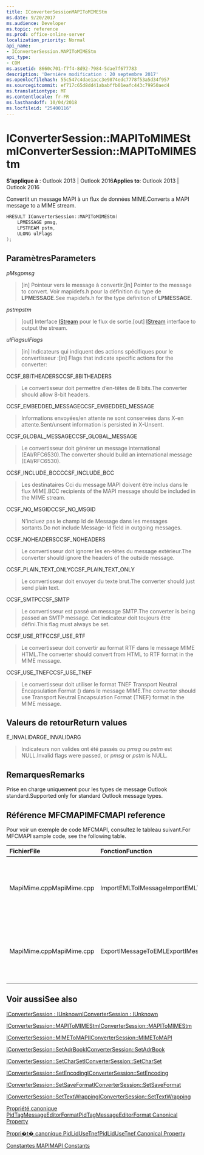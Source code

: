 ```yaml
---
title: IConverterSessionMAPIToMIMEStm
ms.date: 9/20/2017
ms.audience: Developer
ms.topic: reference
ms.prod: office-online-server
localization_priority: Normal
api_name:
- IConverterSession.MAPIToMIMEStm
api_type:
- COM
ms.assetid: 8660c701-f7f4-8d92-7984-5dae7f677783
description: 'Dernière modification : 20 septembre 2017'
ms.openlocfilehash: 55c547c4dae1acc3e9874edc7778f53a5d34f957
ms.sourcegitcommit: ef717c65d8dd41ababffb01eafc443c79950aed4
ms.translationtype: MT
ms.contentlocale: fr-FR
ms.lasthandoff: 10/04/2018
ms.locfileid: "25400116"
---
```

# <a name="iconvertersessionmapitomimestm"></a><span data-ttu-id="16451-103">IConverterSession::MAPIToMIMEStm</span><span class="sxs-lookup"><span data-stu-id="16451-103">IConverterSession::MAPIToMIMEStm</span></span>
 
  
<span data-ttu-id="16451-104">**S’applique à** : Outlook 2013 | Outlook 2016</span><span class="sxs-lookup"><span data-stu-id="16451-104">**Applies to**: Outlook 2013 | Outlook 2016</span></span> 
  
<span data-ttu-id="16451-105">Convertit un message MAPI à un flux de données MIME.</span><span class="sxs-lookup"><span data-stu-id="16451-105">Converts a MAPI message to a MIME stream.</span></span>
  
```cpp
HRESULT IConverterSession::MAPIToMIMEStm( 
    LPMESSAGE pmsg, 
    LPSTREAM pstm, 
    ULONG ulFlags 
);
```

## <a name="parameters"></a><span data-ttu-id="16451-106">Paramètres</span><span class="sxs-lookup"><span data-stu-id="16451-106">Parameters</span></span>

 <span data-ttu-id="16451-107">_pMsg_</span><span class="sxs-lookup"><span data-stu-id="16451-107">_pmsg_</span></span>
  
> <span data-ttu-id="16451-108">[in] Pointeur vers le message à convertir.</span><span class="sxs-lookup"><span data-stu-id="16451-108">[in] Pointer to the message to convert.</span></span> <span data-ttu-id="16451-109">Voir mapidefs.h pour la définition du type de **LPMESSAGE**.</span><span class="sxs-lookup"><span data-stu-id="16451-109">See mapidefs.h for the type definition of **LPMESSAGE**.</span></span>
    
 <span data-ttu-id="16451-110">_pstm_</span><span class="sxs-lookup"><span data-stu-id="16451-110">_pstm_</span></span>
  
> <span data-ttu-id="16451-111">[out] Interface [IStream](https://msdn.microsoft.com/library/aa380034%28VS.85%29.aspx) pour le flux de sortie.</span><span class="sxs-lookup"><span data-stu-id="16451-111">[out] [IStream](https://msdn.microsoft.com/library/aa380034%28VS.85%29.aspx) interface to output the stream.</span></span> 
    
 <span data-ttu-id="16451-112">_ulFlags_</span><span class="sxs-lookup"><span data-stu-id="16451-112">_ulFlags_</span></span>
  
>  <span data-ttu-id="16451-113">[in] Indicateurs qui indiquent des actions spécifiques pour le convertisseur :</span><span class="sxs-lookup"><span data-stu-id="16451-113">[in] Flags that indicate specific actions for the converter:</span></span> 
    
<span data-ttu-id="16451-114">CCSF_8BITHEADERS</span><span class="sxs-lookup"><span data-stu-id="16451-114">CCSF_8BITHEADERS</span></span>
  
> <span data-ttu-id="16451-115">Le convertisseur doit permettre d’en-têtes de 8 bits.</span><span class="sxs-lookup"><span data-stu-id="16451-115">The converter should allow 8-bit headers.</span></span>
    
<span data-ttu-id="16451-116">CCSF_EMBEDDED_MESSAGE</span><span class="sxs-lookup"><span data-stu-id="16451-116">CCSF_EMBEDDED_MESSAGE</span></span>
  
> <span data-ttu-id="16451-117">Informations envoyées/en attente ne sont conservées dans X-en attente.</span><span class="sxs-lookup"><span data-stu-id="16451-117">Sent/unsent information is persisted in X-Unsent.</span></span>
    
<span data-ttu-id="16451-118">CCSF_GLOBAL_MESSAGE</span><span class="sxs-lookup"><span data-stu-id="16451-118">CCSF_GLOBAL_MESSAGE</span></span>
  
> <span data-ttu-id="16451-119">Le convertisseur doit générer un message international (EAI/RFC6530).</span><span class="sxs-lookup"><span data-stu-id="16451-119">The converter should build an international message (EAI/RFC6530).</span></span>
    
<span data-ttu-id="16451-120">CCSF_INCLUDE_BCC</span><span class="sxs-lookup"><span data-stu-id="16451-120">CCSF_INCLUDE_BCC</span></span>
  
> <span data-ttu-id="16451-121">Les destinataires Cci du message MAPI doivent être inclus dans le flux MIME.</span><span class="sxs-lookup"><span data-stu-id="16451-121">BCC recipients of the MAPI message should be included in the MIME stream.</span></span>
    
<span data-ttu-id="16451-122">CCSF_NO_MSGID</span><span class="sxs-lookup"><span data-stu-id="16451-122">CCSF_NO_MSGID</span></span>
  
> <span data-ttu-id="16451-123">N’incluez pas le champ Id de Message dans les messages sortants.</span><span class="sxs-lookup"><span data-stu-id="16451-123">Do not include Message-Id field in outgoing messages.</span></span>
    
<span data-ttu-id="16451-124">CCSF_NOHEADERS</span><span class="sxs-lookup"><span data-stu-id="16451-124">CCSF_NOHEADERS</span></span>
  
> <span data-ttu-id="16451-125">Le convertisseur doit ignorer les en-têtes du message extérieur.</span><span class="sxs-lookup"><span data-stu-id="16451-125">The converter should ignore the headers of the outside message.</span></span>
    
<span data-ttu-id="16451-126">CCSF_PLAIN_TEXT_ONLY</span><span class="sxs-lookup"><span data-stu-id="16451-126">CCSF_PLAIN_TEXT_ONLY</span></span>
  
> <span data-ttu-id="16451-127">Le convertisseur doit envoyer du texte brut.</span><span class="sxs-lookup"><span data-stu-id="16451-127">The converter should just send plain text.</span></span>
    
<span data-ttu-id="16451-128">CCSF_SMTP</span><span class="sxs-lookup"><span data-stu-id="16451-128">CCSF_SMTP</span></span>
  
> <span data-ttu-id="16451-129">Le convertisseur est passé un message SMTP.</span><span class="sxs-lookup"><span data-stu-id="16451-129">The converter is being passed an SMTP message.</span></span> <span data-ttu-id="16451-130">Cet indicateur doit toujours être défini.</span><span class="sxs-lookup"><span data-stu-id="16451-130">This flag must always be set.</span></span>
    
<span data-ttu-id="16451-131">CCSF_USE_RTF</span><span class="sxs-lookup"><span data-stu-id="16451-131">CCSF_USE_RTF</span></span>
  
> <span data-ttu-id="16451-132">Le convertisseur doit convertir au format RTF dans le message MIME HTML.</span><span class="sxs-lookup"><span data-stu-id="16451-132">The converter should convert from HTML to RTF format in the MIME message.</span></span>
    
<span data-ttu-id="16451-133">CCSF_USE_TNEF</span><span class="sxs-lookup"><span data-stu-id="16451-133">CCSF_USE_TNEF</span></span>
  
> <span data-ttu-id="16451-134">Le convertisseur doit utiliser le format TNEF Transport Neutral Encapsulation Format () dans le message MIME.</span><span class="sxs-lookup"><span data-stu-id="16451-134">The converter should use Transport Neutral Encapsulation Format (TNEF) format in the MIME message.</span></span>
    
## <a name="return-values"></a><span data-ttu-id="16451-135">Valeurs de retour</span><span class="sxs-lookup"><span data-stu-id="16451-135">Return values</span></span>

<span data-ttu-id="16451-136">E_INVALIDARG</span><span class="sxs-lookup"><span data-stu-id="16451-136">E_INVALIDARG</span></span>
  
> <span data-ttu-id="16451-137">Indicateurs non valides ont été passés ou *pmsg* ou *pstm* est NULL.</span><span class="sxs-lookup"><span data-stu-id="16451-137">Invalid flags were passed, or  *pmsg*  or  *pstm*  is NULL.</span></span> 
    
## <a name="remarks"></a><span data-ttu-id="16451-138">Remarques</span><span class="sxs-lookup"><span data-stu-id="16451-138">Remarks</span></span>

<span data-ttu-id="16451-139">Prise en charge uniquement pour les types de message Outlook standard.</span><span class="sxs-lookup"><span data-stu-id="16451-139">Supported only for standard Outlook message types.</span></span>
  
## <a name="mfcmapi-reference"></a><span data-ttu-id="16451-140">Référence MFCMAPI</span><span class="sxs-lookup"><span data-stu-id="16451-140">MFCMAPI reference</span></span>

<span data-ttu-id="16451-141">Pour voir un exemple de code MFCMAPI, consultez le tableau suivant.</span><span class="sxs-lookup"><span data-stu-id="16451-141">For MFCMAPI sample code, see the following table.</span></span>
  
|<span data-ttu-id="16451-142">**Fichier**</span><span class="sxs-lookup"><span data-stu-id="16451-142">**File**</span></span>|<span data-ttu-id="16451-143">**Fonction**</span><span class="sxs-lookup"><span data-stu-id="16451-143">**Function**</span></span>|<span data-ttu-id="16451-144">**Commentaire**</span><span class="sxs-lookup"><span data-stu-id="16451-144">**Comment**</span></span>|
|:-----|:-----|:-----|
|<span data-ttu-id="16451-145">MapiMime.cpp</span><span class="sxs-lookup"><span data-stu-id="16451-145">MapiMime.cpp</span></span>  <br/> |<span data-ttu-id="16451-146">ImportEMLToIMessage</span><span class="sxs-lookup"><span data-stu-id="16451-146">ImportEMLToIMessage</span></span>  <br/> |<span data-ttu-id="16451-147">MFCMAPI utilise MimeToMAPI pour convertir un fichier EML à un message MAPI.</span><span class="sxs-lookup"><span data-stu-id="16451-147">MFCMAPI uses MimeToMAPI to convert an EML file to a MAPI message.</span></span>  <br/> |
|<span data-ttu-id="16451-148">MapiMime.cpp</span><span class="sxs-lookup"><span data-stu-id="16451-148">MapiMime.cpp</span></span>  <br/> |<span data-ttu-id="16451-149">ExportIMessageToEML</span><span class="sxs-lookup"><span data-stu-id="16451-149">ExportIMessageToEML</span></span>  <br/> |<span data-ttu-id="16451-150">MFCMAPI utilise MAPIToMIMEStm pour convertir un message MAPI dans un fichier EML.</span><span class="sxs-lookup"><span data-stu-id="16451-150">MFCMAPI uses MAPIToMIMEStm to convert a MAPI message to an EML file.</span></span>  <br/> |
   
## <a name="see-also"></a><span data-ttu-id="16451-151">Voir aussi</span><span class="sxs-lookup"><span data-stu-id="16451-151">See also</span></span>



[<span data-ttu-id="16451-152">IConverterSession : IUnknown</span><span class="sxs-lookup"><span data-stu-id="16451-152">IConverterSession : IUnknown</span></span>](iconvertersessioniunknown.md)
  
[<span data-ttu-id="16451-153">IConverterSession::MAPIToMIMEStm</span><span class="sxs-lookup"><span data-stu-id="16451-153">IConverterSession::MAPIToMIMEStm</span></span>](iconvertersession-mapitomimestm.md)
  
[<span data-ttu-id="16451-154">IConverterSession::MIMEToMAPI</span><span class="sxs-lookup"><span data-stu-id="16451-154">IConverterSession::MIMEToMAPI</span></span>](iconvertersession-mimetomapi.md)
  
[<span data-ttu-id="16451-155">IConverterSession::SetAdrBook</span><span class="sxs-lookup"><span data-stu-id="16451-155">IConverterSession::SetAdrBook</span></span>](iconvertersession-setadrbook.md)
  
[<span data-ttu-id="16451-156">IConverterSession::SetCharSet</span><span class="sxs-lookup"><span data-stu-id="16451-156">IConverterSession::SetCharSet</span></span>](iconvertersession-setcharset.md)
  
[<span data-ttu-id="16451-157">IConverterSession::SetEncoding</span><span class="sxs-lookup"><span data-stu-id="16451-157">IConverterSession::SetEncoding</span></span>](iconvertersession-setencoding.md)
  
[<span data-ttu-id="16451-158">IConverterSession::SetSaveFormat</span><span class="sxs-lookup"><span data-stu-id="16451-158">IConverterSession::SetSaveFormat</span></span>](iconvertersession-setsaveformat.md)
  
[<span data-ttu-id="16451-159">IConverterSession::SetTextWrapping</span><span class="sxs-lookup"><span data-stu-id="16451-159">IConverterSession::SetTextWrapping</span></span>](iconvertersession-settextwrapping.md)
  
[<span data-ttu-id="16451-160">Propriété canonique PidTagMessageEditorFormat</span><span class="sxs-lookup"><span data-stu-id="16451-160">PidTagMessageEditorFormat Canonical Property</span></span>](pidtagmessageeditorformat-canonical-property.md)
  
[<span data-ttu-id="16451-161">Propri�t� canonique PidLidUseTnef</span><span class="sxs-lookup"><span data-stu-id="16451-161">PidLidUseTnef Canonical Property</span></span>](pidlidusetnef-canonical-property.md)


[<span data-ttu-id="16451-162">Constantes MAPI</span><span class="sxs-lookup"><span data-stu-id="16451-162">MAPI Constants</span></span>](mapi-constants.md)

